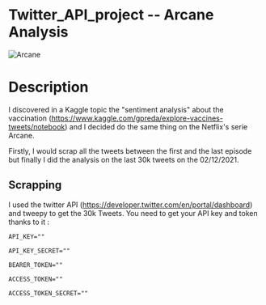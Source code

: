 # Twitter_API_project  -- Arcane Analysis

![Arcane](https://user-images.githubusercontent.com/64421607/144581081-fffa2056-0a33-4dc7-bd33-3918e7bac557.JPG)

# Description

I discovered in a Kaggle topic the "sentiment analysis" about the vaccination (https://www.kaggle.com/gpreda/explore-vaccines-tweets/notebook)
and I decided do the same thing on the Netflix's serie Arcane.

Firstly, I would scrap all the tweets between the first and the last episode but finally I did the analysis on the last 30k tweets on the 02/12/2021.

## Scrapping 

I used the twitter API (https://developer.twitter.com/en/portal/dashboard) and tweepy to get the 30k Tweets.
You need to get your API key and token thanks to it :

`API_KEY=""`

`API_KEY_SECRET=""`

`BEARER_TOKEN=""`

`ACCESS_TOKEN=""`

`ACCESS_TOKEN_SECRET=""`


